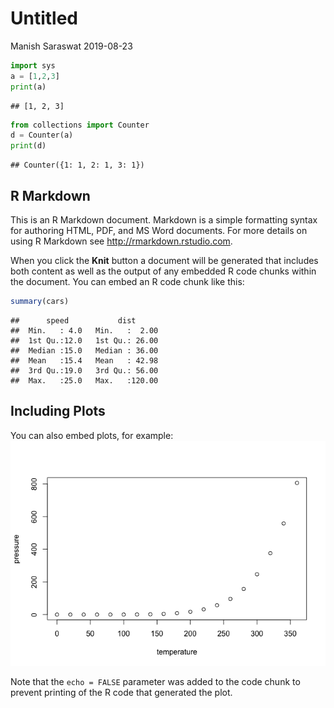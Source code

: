 Untitled
================
Manish Saraswat
2019-08-23

``` python
import sys
a = [1,2,3]
print(a)
```

    ## [1, 2, 3]

``` python
from collections import Counter
d = Counter(a)
print(d)
```

    ## Counter({1: 1, 2: 1, 3: 1})

## R Markdown

This is an R Markdown document. Markdown is a simple formatting syntax
for authoring HTML, PDF, and MS Word documents. For more details on
using R Markdown see <http://rmarkdown.rstudio.com>.

When you click the **Knit** button a document will be generated that
includes both content as well as the output of any embedded R code
chunks within the document. You can embed an R code chunk like this:

``` r
summary(cars)
```

    ##      speed           dist       
    ##  Min.   : 4.0   Min.   :  2.00  
    ##  1st Qu.:12.0   1st Qu.: 26.00  
    ##  Median :15.0   Median : 36.00  
    ##  Mean   :15.4   Mean   : 42.98  
    ##  3rd Qu.:19.0   3rd Qu.: 56.00  
    ##  Max.   :25.0   Max.   :120.00

## Including Plots

You can also embed plots, for example:
![](/blog/first-post_files/figure-gfm/pressure-1.png)<!-- -->

Note that the `echo = FALSE` parameter was added to the code chunk to
prevent printing of the R code that generated the plot.
